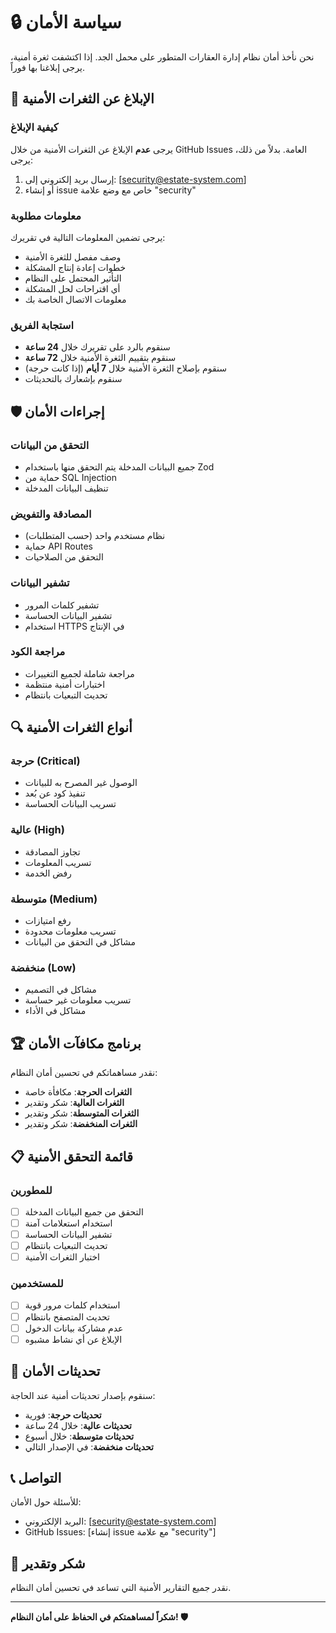 # 🔒 سياسة الأمان

نحن نأخذ أمان نظام إدارة العقارات المتطور على محمل الجد. إذا اكتشفت ثغرة أمنية، يرجى إبلاغنا بها فوراً.

## 🚨 الإبلاغ عن الثغرات الأمنية

### كيفية الإبلاغ
يرجى **عدم** الإبلاغ عن الثغرات الأمنية من خلال GitHub Issues العامة. بدلاً من ذلك، يرجى:

1. إرسال بريد إلكتروني إلى: [security@estate-system.com]
2. أو إنشاء issue خاص مع وضع علامة "security"

### معلومات مطلوبة
يرجى تضمين المعلومات التالية في تقريرك:

- وصف مفصل للثغرة الأمنية
- خطوات إعادة إنتاج المشكلة
- التأثير المحتمل على النظام
- أي اقتراحات لحل المشكلة
- معلومات الاتصال الخاصة بك

### استجابة الفريق
- سنقوم بالرد على تقريرك خلال **24 ساعة**
- سنقوم بتقييم الثغرة الأمنية خلال **72 ساعة**
- سنقوم بإصلاح الثغرة الأمنية خلال **7 أيام** (إذا كانت حرجة)
- سنقوم بإشعارك بالتحديثات

## 🛡️ إجراءات الأمان

### التحقق من البيانات
- جميع البيانات المدخلة يتم التحقق منها باستخدام Zod
- حماية من SQL Injection
- تنظيف البيانات المدخلة

### المصادقة والتفويض
- نظام مستخدم واحد (حسب المتطلبات)
- حماية API Routes
- التحقق من الصلاحيات

### تشفير البيانات
- تشفير كلمات المرور
- تشفير البيانات الحساسة
- استخدام HTTPS في الإنتاج

### مراجعة الكود
- مراجعة شاملة لجميع التغييرات
- اختبارات أمنية منتظمة
- تحديث التبعيات بانتظام

## 🔍 أنواع الثغرات الأمنية

### حرجة (Critical)
- الوصول غير المصرح به للبيانات
- تنفيذ كود عن بُعد
- تسريب البيانات الحساسة

### عالية (High)
- تجاوز المصادقة
- تسريب المعلومات
- رفض الخدمة

### متوسطة (Medium)
- رفع امتيازات
- تسريب معلومات محدودة
- مشاكل في التحقق من البيانات

### منخفضة (Low)
- مشاكل في التصميم
- تسريب معلومات غير حساسة
- مشاكل في الأداء

## 🏆 برنامج مكافآت الأمان

نقدر مساهماتكم في تحسين أمان النظام:

- **الثغرات الحرجة**: مكافأة خاصة
- **الثغرات العالية**: شكر وتقدير
- **الثغرات المتوسطة**: شكر وتقدير
- **الثغرات المنخفضة**: شكر وتقدير

## 📋 قائمة التحقق الأمنية

### للمطورين
- [ ] التحقق من جميع البيانات المدخلة
- [ ] استخدام استعلامات آمنة
- [ ] تشفير البيانات الحساسة
- [ ] تحديث التبعيات بانتظام
- [ ] اختبار الثغرات الأمنية

### للمستخدمين
- [ ] استخدام كلمات مرور قوية
- [ ] تحديث المتصفح بانتظام
- [ ] عدم مشاركة بيانات الدخول
- [ ] الإبلاغ عن أي نشاط مشبوه

## 🔄 تحديثات الأمان

سنقوم بإصدار تحديثات أمنية عند الحاجة:

- **تحديثات حرجة**: فورية
- **تحديثات عالية**: خلال 24 ساعة
- **تحديثات متوسطة**: خلال أسبوع
- **تحديثات منخفضة**: في الإصدار التالي

## 📞 التواصل

للأسئلة حول الأمان:
- البريد الإلكتروني: [security@estate-system.com]
- GitHub Issues: [إنشاء issue مع علامة "security"]

## 🙏 شكر وتقدير

نقدر جميع التقارير الأمنية التي تساعد في تحسين أمان النظام.

---

**شكراً لمساهمتكم في الحفاظ على أمان النظام! 🛡️**